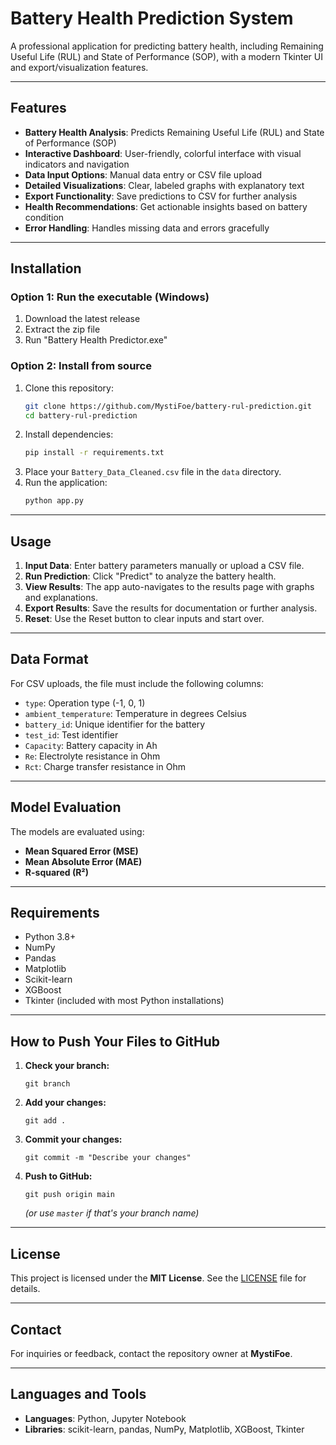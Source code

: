 # **Battery Health Prediction System**

A professional application for predicting battery health, including Remaining Useful Life (RUL) and State of Performance (SOP), with a modern Tkinter UI and export/visualization features.

---

## **Features**

- **Battery Health Analysis**: Predicts Remaining Useful Life (RUL) and State of Performance (SOP)
- **Interactive Dashboard**: User-friendly, colorful interface with visual indicators and navigation
- **Data Input Options**: Manual data entry or CSV file upload
- **Detailed Visualizations**: Clear, labeled graphs with explanatory text
- **Export Functionality**: Save predictions to CSV for further analysis
- **Health Recommendations**: Get actionable insights based on battery condition
- **Error Handling**: Handles missing data and errors gracefully

---

## **Installation**

### Option 1: Run the executable (Windows)

1. Download the latest release
2. Extract the zip file
3. Run "Battery Health Predictor.exe"

### Option 2: Install from source

1. Clone this repository:
   ```bash
   git clone https://github.com/MystiFoe/battery-rul-prediction.git
   cd battery-rul-prediction
   ```
2. Install dependencies:
   ```bash
   pip install -r requirements.txt
   ```
3. Place your `Battery_Data_Cleaned.csv` file in the `data` directory.
4. Run the application:
   ```bash
   python app.py
   ```

---

## **Usage**

1. **Input Data**: Enter battery parameters manually or upload a CSV file.
2. **Run Prediction**: Click "Predict" to analyze the battery health.
3. **View Results**: The app auto-navigates to the results page with graphs and explanations.
4. **Export Results**: Save the results for documentation or further analysis.
5. **Reset**: Use the Reset button to clear inputs and start over.

---

## **Data Format**

For CSV uploads, the file must include the following columns:
- `type`: Operation type (-1, 0, 1)
- `ambient_temperature`: Temperature in degrees Celsius
- `battery_id`: Unique identifier for the battery
- `test_id`: Test identifier
- `Capacity`: Battery capacity in Ah
- `Re`: Electrolyte resistance in Ohm
- `Rct`: Charge transfer resistance in Ohm

---

## **Model Evaluation**

The models are evaluated using:
- **Mean Squared Error (MSE)**
- **Mean Absolute Error (MAE)**
- **R-squared (R²)**

---

## **Requirements**

- Python 3.8+
- NumPy
- Pandas
- Matplotlib
- Scikit-learn
- XGBoost
- Tkinter (included with most Python installations)

---

## **How to Push Your Files to GitHub**

1. **Check your branch:**
   ```
   git branch
   ```
2. **Add your changes:**
   ```
   git add .
   ```
3. **Commit your changes:**
   ```
   git commit -m "Describe your changes"
   ```
4. **Push to GitHub:**
   ```
   git push origin main
   ```
   *(or use `master` if that's your branch name)*

---

## **License**

This project is licensed under the **MIT License**. See the [LICENSE](LICENSE) file for details.

---

## **Contact**

For inquiries or feedback, contact the repository owner at **MystiFoe**.

---

## **Languages and Tools**

- **Languages**: Python, Jupyter Notebook
- **Libraries**: scikit-learn, pandas, NumPy, Matplotlib, XGBoost, Tkinter
